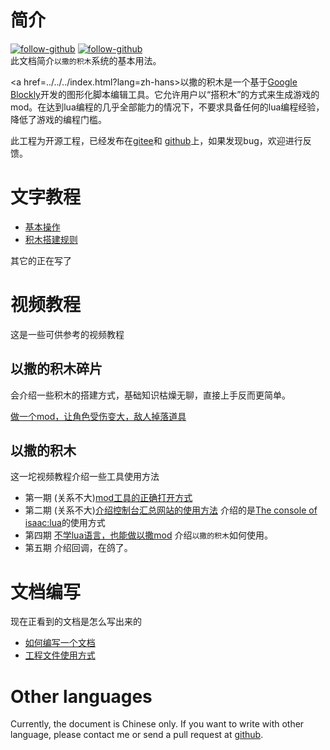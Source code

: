 # 简介

[![follow-github](https://img.shields.io/badge/gitee-star-brightgreen?style=social&logo=Gitee)](https://gitee.com/frto027/BlocklyIsaac)
[![follow-github](https://img.shields.io/badge/github-star-brightgreen?style=social&logo=GitHub)](https://github.com/frto027/BlocklyIsaac)  
此文档简介`以撒的积木`系统的基本用法。

<a href=../../../index.html?lang=zh-hans>以撒的积木</a>是一个基于[Google Blockly](https://developers.google.com/blockly)开发的图形化脚本编辑工具。它允许用户以“搭积木”的方式来生成游戏的mod。在达到lua编程的几乎全部能力的情况下，不要求具备任何的lua编程经验，降低了游戏的编程门槛。

此工程为开源工程，已经发布在[gitee](https://gitee.com/frto027/BlocklyIsaac)和
[github](https://github.com/frto027/BlocklyIsaac)上，如果发现bug，欢迎进行反馈。

# 文字教程

- [基本操作](text_tutorial/1.basic_operate.md)
- [积木搭建规则](text_tutorial/2.block_basic_rule.md)


其它的正在写了

# 视频教程

这是一些可供参考的视频教程

## 以撒的积木碎片

会介绍一些积木的搭建方式，基础知识枯燥无聊，直接上手反而更简单。


[做一个mod，让角色受伤变大，敌人掉落道具](https://www.bilibili.com/video/BV1Hq4y1U7wv/)
<span b-url="bi-docs/bi-docs-cn/site/bimls/HurtBigger_DieSpawn.biml"/>

## 以撒的积木

这一坨视频教程介绍一些工具使用方法

- 第一期 (关系不大)[mod工具的正确打开方式](https://www.bilibili.com/video/BV1Pr4y1M7HQ/)
- 第二期 (关系不大)[介绍控制台汇总网站的使用方法](https://www.bilibili.com/video/BV1A5411H79v/) 介绍的是[The console of isaac:lua](http://frto027.gitee.io/consoleofisaaclua/)的使用方式
- 第四期 [不学lua语言，也能做以撒mod](https://www.bilibili.com/video/BV1nr4y1K7wY/) 介绍`以撒的积木`如何使用。
- 第五期 介绍回调，在鸽了。

# 文档编写

现在正看到的文档是怎么写出来的

- [如何编写一个文档](edit_docs.md)
- [工程文件使用方式](api.md)

# Other languages

Currently, the document is Chinese only. If you want to write with other language, please contact me or send a pull request at [github](https://github.com/frto027/BlocklyIsaac).
